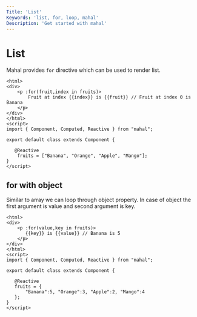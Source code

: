 ```yaml
---
Title: 'List'
Keywords: 'list, for, loop, mahal'
Description: 'Get started with mahal'
---
```


# List

Mahal provides `for` directive which can be used to render list.

```
<html>
<div>
    <p :for(fruit,index in fruits)>
        Fruit at index {{index}} is {{fruit}} // Fruit at index 0 is Banana
    </p>
</div>
</html>
<script>
import { Component, Computed, Reactive } from "mahal";

export default class extends Component {

   @Reactive
    fruits = ["Banana", "Orange", "Apple", "Mango"];
}
</script>
```

## for with object

Similar to array we can loop through object property. In case of object the first argument is value and second argument is key.

```
<html>
<div>
    <p :for(value,key in fruits)>
       {{key}} is {{value}} // Banana is 5
    </p>
</div>
</html>
<script>
import { Component, Computed, Reactive } from "mahal";

export default class extends Component {

   @Reactive
   fruits = { 
       "Banana":5, "Orange":3, "Apple":2, "Mango":4
   };
}
</script>
```